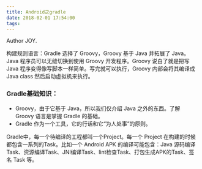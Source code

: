 ```yaml
---
title: Android之gradle
date: 2018-02-01 17:54:00
tags:
---
```


Author JOY.
<!-- excerpt -->

构建规则语言：Gradle 选择了 Groovy，Groovy 基于 Java 并拓展了 Java。 Java 程序员可以无缝切换到使用 Groovy 开发程序。Groovy 说白了就是把写 Java 程序变得像写脚本一样简单。写完就可以执行，Groovy 内部会将其编译成 Java class 然后启动虚拟机来执行。

### Gradle基础知识：
* Groovy，由于它基于 Java，所以我们仅介绍 Java 之外的东西。了解 Groovy 语言是掌握 Gradle 的基础。
* Gradle 作为一个工具，它的行话和它“为人处事”的原则。

Gradle中，每一个待编译的工程都叫一个Project。每一个 Project 在构建的时候都包含一系列的Task。比如一个 Android APK 的编译可能包含：Java 源码编译Task、资源编译Task、JNI编译Task、lint检查Task、打包生成APK的Task、签名 Task 等。
